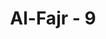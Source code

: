 ---
title: "Al-Fajr - 9"
no: 9
arabic_no: ٩
ayah: وَثَمُوْدَ الَّذِيْنَ جَابُوا الصَّخْرَ بِالْوَادِۖ
translation: "dan (terhadap) kaum samud yang memotong batu-batu besar di lembah,"
tafsir: "Begitu juga Allah telah menghancurleburkan kaum Samud, umat Nabi Saleh. Bangsa ini juga telah memiliki peradaban yang tinggi, yang ditunjukkan oleh kemampuan mereka membangun gedung-gedung megah di tempat-tempat datar dan memotong, memahat batu-batu di pegunungan untuk dibuat tempat-tempat peristirahatan, serta membuat relief-relief dan perhiasan-perhiasan dari batu atau marmer. Keahlian mereka itu diceritakan dalam ayat lain:\n\nDan kamu pahat dengan terampil sebagian gunung-gunung untuk dijadikan rumah-rumah. (asy-Syu'ara'/26: 149)\n\nWalaupun mereka sudah begitu maju, kuat, dan memiliki peradaban yang tinggi, Allah tetap kuasa menghancurkan mereka karena pembangkangan mereka."
---